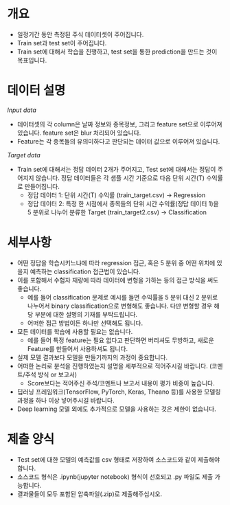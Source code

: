 # 개요
* 일정기간 동안 측정된 주식 데이터셋이 주어집니다.
* Train set과 test set이 주어집니다.
* Train set에 대해서 학습을 진행하고, test set을 통한 prediction을 만드는 것이 목표입니다.

# 데이터 설명
*Input data*  
* 데이터셋의 각 column은 날짜 정보와 종목정보, 그리고 feature set으로 이루어져 있습니다. feature set은 blur 처리되어 있습니다. 
* Feature는 각 종목들의 유의미하다고 판단되는 데이터 값으로 이루어져 있습니다.

*Target data*
* Train set에 대해서는 정답 데이터 2개가 주어지고, Test set에 대해서는 정답이 주어지지 않습니다. 정답 데이터들은 각 샘플 시간 기준으로 다음 단위 시간(T) 수익률로 만들어집니다.
  * 정답 데이터 1: 단위 시간(T) 수익률 (train_target.csv) → Regression
  * 정답 데이터 2: 특정 한 시점에서 종목들의 단위 시간 수익률(정답 데이터 1)을 5 분위로 나누어 분류한 Target (train_target2.csv) → Classification

# 세부사항
* 어떤 정답을 학습시키느냐에 따라 regression 접근, 혹은 5 분위 중 어떤 위치에 있을지 예측하는 classification 접근법이 있습니다. 
* 이를 포함해서 수험자 재량에 따라 데이터에 변형을 가하는 등의 접근 방식을 써도 좋습니다.
  * 예를 들어 classification 문제로 예시를 들면 수익률을 5 분위 대신 2 분위로 나누어서 binary classification으로 변형해도 좋습니다. 다만 변형할 경우 해당 부분에 대한 설명의 기재를 부탁드립니다.
  * 어떠한 접근 방법이든 하나만 선택해도 됩니다.
* 모든 데이터를 학습에 사용할 필요는 없습니다.
  * 예를 들어 특정 feature는 필요 없다고 판단하면 버리셔도 무방하고, 새로운 Feature를 만들어서 사용하셔도 됩니다.
* 실제 모델 결과보다 모델을 만들기까지의 과정이 중요합니다.
* 어떠한 논리로 분석을 진행하였는지 설명을 세부적으로 적어주시길 바랍니다. (코멘트/주석 방식 or 보고서)
  * Score보다는 적어주신 주석/코멘트나 보고서 내용이 평가 비중이 높습니다.
* 딥러닝 프레임워크(TensorFlow, PyTorch, Keras, Theano 등)를 사용한 모델링 과정을 하나 이상 넣어주시길 바랍니다. 
* Deep learning 모델 외에도 추가적으로 모델을 사용하는 것은 제한이 없습니다.

# 제출 양식
* Test set에 대한 모델의 예측값를 csv 형태로 저장하여 소스코드와 같이 제출해야 합니다. 
* 소스코드 형식은 .ipynb(jupyter notebook) 형식이 선호되고 .py 파일도 제출 가능합니다. 
* 결과물들이 모두 포함된 압축파일(.zip)로 제출해주십시오.
